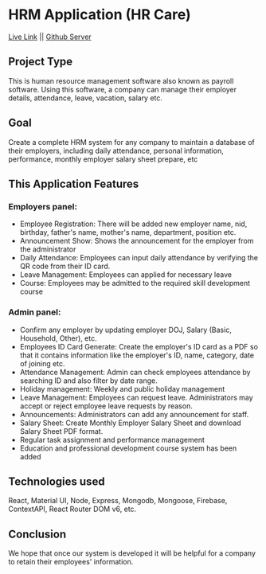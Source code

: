# HRM Application (HR Care)

[Live Link](https://hrcare.netlify.app/) ||
[Github Server](https://github.com/md-mh/hr-care-backend)


## Project Type
This is human resource management software also known as payroll software. Using this software, a company can manage their employer details, attendance, leave, vacation, salary etc.

##  Goal 
Create a complete HRM system for any company to maintain a database of their employers, including daily attendance, personal information, performance, monthly employer salary sheet prepare, etc 

## This Application Features
### Employers panel:
- Employee Registration: There will be added new employer name, nid, birthday, father's name, mother's name, department, position etc.
- Announcement Show: Shows the announcement for the employer from the administrator
- Daily Attendance: Employees can input daily attendance by verifying the QR code from their ID card.
- Leave Management: Employees can applied for necessary leave
- Course: Employees may be admitted to the required skill development course

### Admin panel:
- Confirm any employer by updating employer DOJ, Salary (Basic, Household, Other), etc.
- Employees ID Card Generate: Create the employer's ID card as a PDF so that it contains information like the employer's ID, name, category, date of joining etc.
- Attendance Management: Admin can check employees attendance by searching ID and also filter by date range.
- Holiday management: Weekly and public holiday management
- Leave Management: Employees can request leave. Administrators may accept or reject employee leave requests by reason.
- Announcements: Administrators can add any announcement for staff.
- Salary Sheet: Create Monthly Employer Salary Sheet and download Salary Sheet PDF format.
- Regular task assignment and performance management
- Education and professional development course system has been added

## Technologies used
React, Material UI, Node, Express, Mongodb, Mongoose, Firebase, ContextAPI, React Router DOM v6, etc.

## Conclusion
We hope that once our system is developed it will be helpful for a company to retain their employees' information.




</ul>
